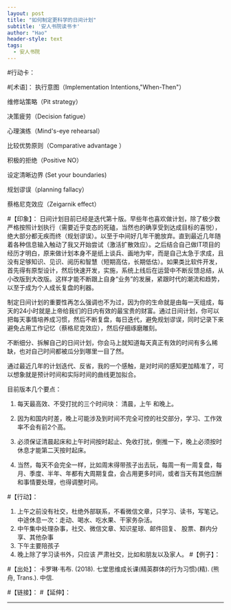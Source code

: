 ```yaml
---
layout: post
title: "如何制定更科学的日间计划"
subtitle: '安人书院读书卡'
author: "Hao"
header-style: text
tags:
  - 安人书院
---
```

#行动卡：

#[术语]：
执行意图（Implementation Intentions,"When-Then"）

维修站策略（Pit strategy）

决策疲劳（Decision fatigue）

心理演练（Mind's-eye rehearsal）

比较优势原则（Comparative advantage ）

积极的拒绝（Positive NO）

设定清晰边界 (Set your boundaries) 

规划谬误（planning fallacy）

蔡格尼克效应（Zeigarnik effect）

#【印象】：
日间计划目前已经是迭代第十版。早些年也喜欢做计划，除了极少数严格按照计划执行（需要近乎变态的死磕，当然也的确享受到达成目标的喜悦），绝大部分都无疾而终（规划谬误）。以至于中间好几年干脆放弃。直到最近几年随着各种信息输入触动了我又开始尝试（激活扩散效应）。之后结合自己做IT项目的经历才明白，原来做计划本身不是纸上谈兵、画地为牢，而是自己太急于求成，且没有足够知识、见识、阅历和智慧（短期高估，长期低估）。如果类比软件开发，首先得有原型设计，然后快速开发，实施，系统上线后在运营中不断反馈总结，从小改版到大改版。这样才能不断跟上自身“业务”的发展，紧跟时代的潮流和趋势，以至于成为个人成长复盘的利器。



制定日间计划的重要性再怎么强调也不为过，因为你的生命就是由每一天组成，每天的24小时就是上帝给我们的日内有效的最宝贵的财富。通过日间计划，你可以把每天事情培养成习惯，然后不断复盘，每日迭代，避免规划谬误，同时记录下来避免占用工作记忆（蔡格尼克效应），然后仔细琢磨雕刻。

不断细分、拆解自己的日间计划，你会马上就知道每天真正有效的时间有多么稀缺，也对自己时间都被瓜分到哪里一目了然。

通过最近几年的计划迭代、反省，我的一个感触，是对时间的感知更加精准了，可以想象就是预计时间和实际时间的曲线更加拟合。



目前版本几个要点：

1. 每天最高效、不受打扰的三个时间块： 清晨，上午 和晚上。

2. 因为和国内时差，晚上可能涉及到时间不完全可控的社交部分，学习、工作效率不会有前2个高。

3. 必须保证清晨起床和上午时间按时起止、免收打扰，倒推一下，晚上必须按时休息才能第二天按时起床。

4. 当然，每天不会完全一样，比如周末得带孩子出去玩，每周一有一周复盘，每月、季度、半年、年都有大周期复盘，会占用更多时间，或者当天有其他应酬和事情要处理，也得调整时间。



#【行动】：
1. 上午之前没有社交，杜绝外部联系，不看微信文章，只学习、读书，写笔记。
中途休息一次：走动、喝水、吃水果、干家务杂活。
2. 中午集中处理杂事，社交、微信文章、知识星球、邮件回复、 股票、群内分享、其他杂事
3. 下午主要陪孩子
4. 晚上除了学习读书外，只应该 严肃社交，比如和朋友以及家人。
#【例子】：

#【出处】：
卡罗琳·韦布. (2018). 七堂思维成长课(精英群体的行为习惯)(精). (熊舟, Trans.). 中信.

#【链接】：
#【延伸】：


---

